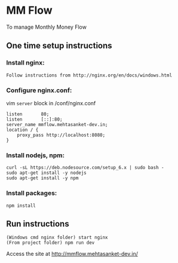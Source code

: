 # MM Flow

To manage Monthly Money Flow

## One time setup instructions

### Install nginx:
```
Follow instructions from http://nginx.org/en/docs/windows.html
```

### Configure nginx.conf:
vim `server` block in <nginx-folder>/conf/nginx.conf
```
listen       80;
listen       [::]:80;
server_name mmflow.mehtasanket-dev.in;
location / {
    proxy_pass http://localhost:8080;
}
```

### Install nodejs, npm:
```
curl -sL https://deb.nodesource.com/setup_6.x | sudo bash -
sudo apt-get install -y nodejs
sudo apt-get install -y npm
```

### Install packages:
`npm install`

## Run instructions
```
(Windows cmd nginx folder) start nginx
(From project folder) npm run dev
```

Access the site at http://mmflow.mehtasanket-dev.in/
